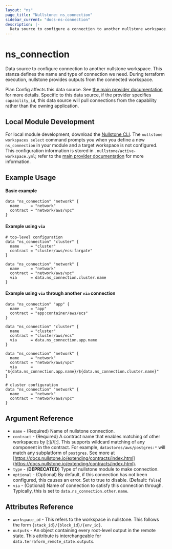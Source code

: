 ```yaml
---
layout: "ns"
page_title: "Nullstone: ns_connection"
sidebar_current: "docs-ns-connection"
description: |-
  Data source to configure a connection to another nullstone workspace.
---
```


# ns_connection

Data source to configure connection to another nullstone workspace.
This stanza defines the name and type of connection we need.
During terraform execution, nullstone provides outputs from the connected workspace.

Plan Config affects this data source. See [the main provider documentation](../index.html) for more details.
Specific to this data source, if the provider specifies `capability_id`, 
this data source will pull connections from the capability rather than the owning application.

## Local Module Development

For local module development, download the [Nullstone CLI](https://docs.nullstone.io/getting-started/setup/install-configure-cli.html).
The `nullstone workspaces select` command prompts you when you define a new `ns_connection` in your module and a target workspace is not configured.
This configuration information is stored in `.nullstone/active-workspace.yml`; refer to the [main provider documentation](../index.html) for more information.

## Example Usage

#### Basic example

```hcl
data "ns_connection" "network" {
  name     = "network"
  contract = "network/aws/vpc"
}
```


#### Example using `via`

```hcl
# top-level configuration
data "ns_connection" "cluster" {
  name     = "cluster"
  contract = "cluster/aws/ecs:fargate"
}

data "ns_connection" "network" {
  name     = "network"
  contract = "network/aws/vpc"
  via      = data.ns_connection.cluster.name
}
```

#### Example using `via` through another `via` connection

```hcl
data "ns_connection" "app" {
  name     = "app"
  contract = "app:container/aws/ecs"
}

data "ns_connection" "cluster" {
  name     = "cluster"
  contract = "cluster/aws/ecs"
  via      = data.ns_connection.app.name
}

data "ns_connection" "network" {
  name     = "network"
  contract = "network/aws/vpc"
  via      = "${data.ns_connection.app.name}/${data.ns_connection.cluster.name}"
}
```

```hcl
# cluster configuration
data "ns_connection" "network" {
  name     = "network"
  contract = "network/aws/vpc"
}
```

## Argument Reference

* `name` - (Required) Name of nullstone connection.
* `contract` - (Required) A contract name that enables matching of other workspaces by <category>[:<subcategory>]/<cloud-provider>/<platform>[:<subplatform>].
  This supports wildcard matching of any component in the contract. For example, `datastores/aws/postgres:*` will match any subplatform of `postgres`.
  See more at [https://docs.nullstone.io/extending/contracts/index.html](https://docs.nullstone.io/extending/contracts/index.html).
* `type` - (**DEPRECATED**) Type of nullstone module to make connection.
* `optional` - (Optional) By default, if this connection has not been configured, this causes an error. Set to true to disable. (Default: `false`)
* `via` - (Optional) Name of connection to satisfy this connection through. Typically, this is set to `data.ns_connection.other.name`.

## Attributes Reference

* `workspace_id` - This refers to the workspace in nullstone. This follows the form `{stack_id}/{block_id}/{env_id}`.
* `outputs` - An object containing every root-level output in the remote state. This attribute is interchangeable for `data.terraform_remote_state.outputs`.
